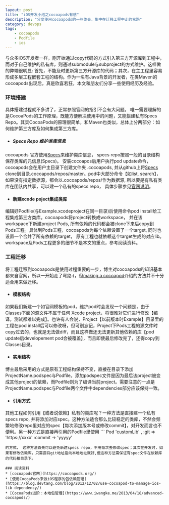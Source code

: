 ```yaml
---
layout: post
title: "iOS开发小结之cocoapods有感"
description: "分享使用cocoapods的一些体会，集中在迁移工程中走的弯路"
category: devops 
tags:
    - cocoapods
    - Podfile
    - ios
---
```

与众多iOS开发者一样，刚开始通过copy代码的方式引入第三方开源库到工程中，而对于自己维护的私有库，则通过submodule与subproject的方式维护。这样做的弊端很明显: 首先，不能及时更新第三方开源库的代码；其次，在主工程里容易形成多层工程嵌套工程的结构。作为一名有Java背景的开发者，在类Maven的cocoapods出现后，真是欣喜若狂，本文和朋友们分享一些使用经历及经验。

### 环境搭建
具体搭建过程就不多讲了，正常参照官网的指引不会有大问题。 唯一需要理解的是CocoaPods的工作原理，既能方便解决使用中的问题，又能搭建私有Specs Repo。其实CocoaPods的原理很简单，和Maven也类似，总体上分两部分：如何维护第三方库及如何集成第三方库。

* ##### Specs Repo 维护类库信息
cocoapods 官方使用[Specs](https://github.com/CocoaPods/Specs)来维护类库信息， specs repo按照一般的目录结构保存类库的元信息(Specs)。 安装cocoapos后用户执行pod update命令，cocoapods会在用户主目录下创建文件夹 .cocoapods, 并从github上将[Specs](https://github.com/CocoaPods/Specs) clone到目录.cocoapods/repos/master。pod中大部分命令【如list, search】，如果没有指定数据源，都会以.cocoapods/repos/作为数据源, 所以要是有私有类库在团队内共享，可以建一个私有的specs repo， 具体步骤参见[官网说明](https://guides.cocoapods.org/making/private-cocoapods.html)。  

* #### 新建xcode poject集成类库
编辑好Podfile(与Example.xcodeproject在同一目录)后使用命令pod install给工程集成第三方类库。cocoapods将project转换成workspace， 并在该workspace下新建project Pods, 所有依赖的代码都会被clone下来后copy到Pods工程。具体到Pods工程，cocoapods为每个依赖设置了一个target, 同时也设置一个合并了所有依赖的target， 原有工程也就依赖这个target生成的对应lib。workspace及Pods工程更多的细节不是本文的重点，参考阅读资料。 

### 工程迁移

将工程迁移到cocoapods是使用过程重要的一步，博主对cocoapods的知识基本都来自官网，所以一开始走了弯路:(，但[making a cocoapod](https://guides.cocoapods.org/making/making-a-cocoapod.html)介绍的方法并不十分适合用来做迁移。 

* #### 模板结构
如果我们新建一个如官网模板的pod，维护pod时会发现一个问题是，由于Classes下面的源文件不属于任何 Xcode project，将很难对它们进行修改【编译，测试都难以完成】。也许有人会说，Project【以前版本时Example】目录里的工程在pod install后可以修改呀，但可别忘记，Project下Pods工程的源文件时copy过去的，也就是无法做diff，而且这样做还无法更新其他依赖的库【pod update后developement pod会被覆盖】，而且即使最后修改完了，还得copy到Classes目录。

* #### 实用结构
博主最后采用的方式是原有工程结构保持不变，直接在目录下添加ProjectName.podspec与Podfile。添加podspec文件是因为最后该project被变成其他project的依赖，而Podfile则为了编译当前project。需要注意的一点是ProjectName.podspec与Podfile两个文件中dependencies部分应该保持一致。

* #### 引用方式
其他工程如何引用【或者说依赖】私有的类库呢？一种方法是直接建一个私有specs repo, 并将添加对应spec。这种方法适合那么比较稳定的类库，不然会频繁地修改repo里对应的spec【每次添加版本号或修改commit】，对开发而言也不便利。另一种方式是直接再引用的Podfile里使用 ``` 
Pod 'customLib' , :git => 'https://xxxx' :commit -> 'yyyyy' 
```
的方式， 这种方法首先可以避免新建specs repo，不用每次去修改spec；其次在开发时，如果有修改依赖库，只需要将git地址指向本地地址就好,但这种方法需保证有spec文件在依赖库的代码根目录下。

### 阅读资料
* [cocoapods官网](https://cocoapods.org/)
* [使用CocoaPods来做iOS程序的包依赖管理](https://blog.devtang.com/blog/2012/12/02/use-cocoapod-to-manage-ios-lib-dependency/)
* [CocoaPods进阶：本地包管理](https://www.iwangke.me/2013/04/18/advanced-cocoapods/)
